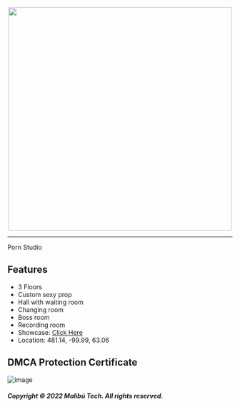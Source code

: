 <div id="header" align="center">
  <img src="https://dunb17ur4ymx4.cloudfront.net/wysiwyg/1041307/2bd2d25abe4d85a97e45f97b7f80d83894ed2541.png" width="500"/>
</div>

---

Porn Studio

## Features

- 3 Floors
- Custom sexy prop
- Hall with waiting room
- Changing room
- Boss room
- Recording room
- Showcase: [Click Here](https://www.youtube.com/watch?v=leqPqsqd1AM)
- Location: 481.14, -99.99, 63.06

## DMCA Protection Certificate
![image](https://i.imgur.com/ZKgaF7B.png)

##### Copyright © 2022 Malibú Tech. All rights reserved.
